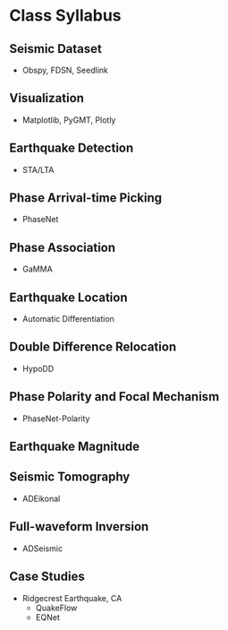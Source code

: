 # Class Syllabus

## Seismic Dataset

- Obspy, FDSN, Seedlink

## Visualization

- Matplotlib, PyGMT, Plotly

## Earthquake Detection

- STA/LTA

## Phase Arrival-time Picking

- PhaseNet

## Phase Association

- GaMMA

## Earthquake Location

<!-- - ADEikonal -->
- Automatic Differentiation

## Double Difference Relocation

- HypoDD

## Phase Polarity and Focal Mechanism

- PhaseNet-Polarity

## Earthquake Magnitude

## Seismic Tomography

- ADEikonal

## Full-waveform Inversion

- ADSeismic

## Case Studies

- Ridgecrest Earthquake, CA
    - QuakeFlow
    - EQNet
